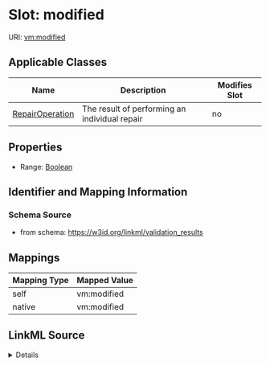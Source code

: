 

# Slot: modified



URI: [vm:modified](https://w3id.org/linkml/validation-model/modified)



<!-- no inheritance hierarchy -->





## Applicable Classes

| Name | Description | Modifies Slot |
| --- | --- | --- |
| [RepairOperation](RepairOperation.md) | The result of performing an individual repair |  no  |







## Properties

* Range: [Boolean](Boolean.md)





## Identifier and Mapping Information







### Schema Source


* from schema: https://w3id.org/linkml/validation_results




## Mappings

| Mapping Type | Mapped Value |
| ---  | ---  |
| self | vm:modified |
| native | vm:modified |




## LinkML Source

<details>
```yaml
name: modified
from_schema: https://w3id.org/linkml/validation_results
rank: 1000
alias: modified
owner: RepairOperation
domain_of:
- RepairOperation
range: boolean

```
</details>
